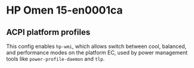 # HP Omen 15-en0001ca 

## ACPI platform profiles
This config enables `hp-wmi`, which allows switch between cool, balanced, and performance modes on the platform EC, used by power management tools like `power-profile-daemon` and `tlp`.